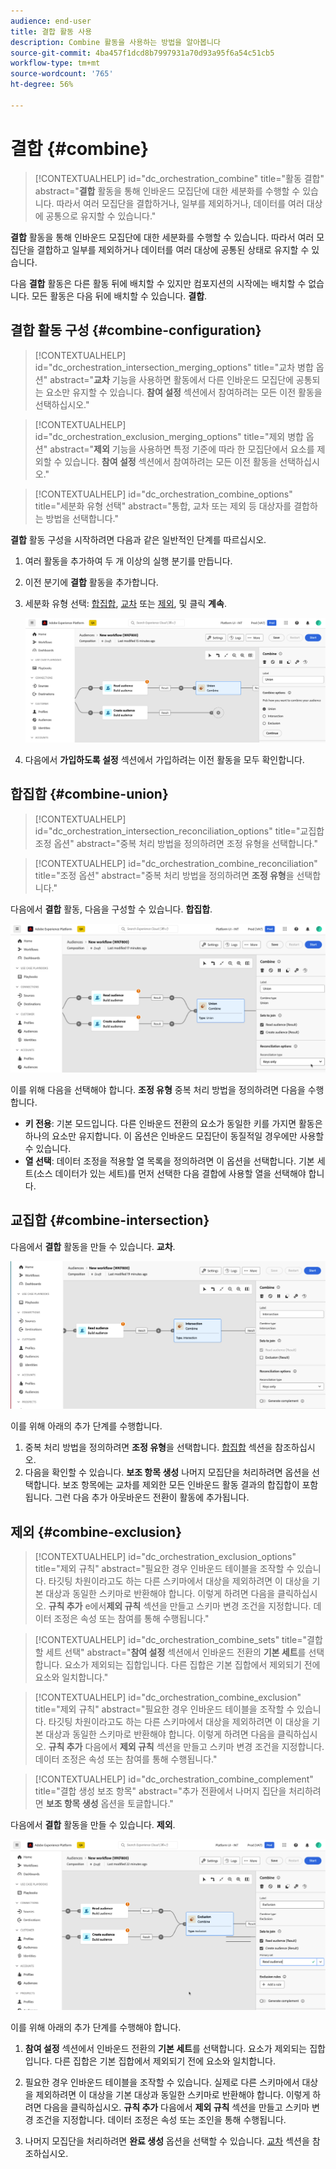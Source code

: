 ```yaml
---
audience: end-user
title: 결합 활동 사용
description: Combine 활동을 사용하는 방법을 알아봅니다
source-git-commit: 4ba457f1dcd8b7997931a70d93a95f6a54c51cb5
workflow-type: tm+mt
source-wordcount: '765'
ht-degree: 56%

---
```



# 결합 {#combine}

>[!CONTEXTUALHELP]
>id="dc_orchestration_combine"
>title="활동 결합"
>abstract="**결합** 활동을 통해 인바운드 모집단에 대한 세분화를 수행할 수 있습니다. 따라서 여러 모집단을 결합하거나, 일부를 제외하거나, 데이터를 여러 대상에 공통으로 유지할 수 있습니다."

**결합** 활동을 통해 인바운드 모집단에 대한 세분화를 수행할 수 있습니다. 따라서 여러 모집단을 결합하고 일부를 제외하거나 데이터를 여러 대상에 공통된 상태로 유지할 수 있습니다.

다음 **결합** 활동은 다른 활동 뒤에 배치할 수 있지만 컴포지션의 시작에는 배치할 수 없습니다. 모든 활동은 다음 뒤에 배치할 수 있습니다. **결합**.

## 결합 활동 구성 {#combine-configuration}

>[!CONTEXTUALHELP]
>id="dc_orchestration_intersection_merging_options"
>title="교차 병합 옵션"
>abstract="**교차** 기능을 사용하면 활동에서 다른 인바운드 모집단에 공통되는 요소만 유지할 수 있습니다. **참여 설정** 섹션에서 참여하려는 모든 이전 활동을 선택하십시오."

>[!CONTEXTUALHELP]
>id="dc_orchestration_exclusion_merging_options"
>title="제외 병합 옵션"
>abstract="**제외** 기능을 사용하면 특정 기준에 따라 한 모집단에서 요소를 제외할 수 있습니다. **참여 설정** 섹션에서 참여하려는 모든 이전 활동을 선택하십시오."

>[!CONTEXTUALHELP]
>id="dc_orchestration_combine_options"
>title="세분화 유형 선택"
>abstract="통합, 교차 또는 제외 등 대상자를 결합하는 방법을 선택합니다."

**결합** 활동 구성을 시작하려면 다음과 같은 일반적인 단계를 따르십시오.

1. 여러 활동을 추가하여 두 개 이상의 실행 분기를 만듭니다.

1. 이전 분기에 **결합** 활동을 추가합니다.

1. 세분화 유형 선택: [합집합](#union), [교차](#intersection) 또는 [제외](#exclusion), 및 클릭 **계속**.

   ![](../assets/combine.png)

1. 다음에서 **가입하도록 설정** 섹션에서 가입하려는 이전 활동을 모두 확인합니다.

## 합집합 {#combine-union}

>[!CONTEXTUALHELP]
>id="dc_orchestration_intersection_reconciliation_options"
>title="교집합 조정 옵션"
>abstract="중복 처리 방법을 정의하려면 조정 유형을 선택합니다."

>[!CONTEXTUALHELP]
>id="dc_orchestration_combine_reconciliation"
>title="조정 옵션"
>abstract="중복 처리 방법을 정의하려면 **조정 유형**&#x200B;을 선택합니다."

다음에서 **결합** 활동, 다음을 구성할 수 있습니다. **합집합**.

![](../assets/combine-union.png)

이를 위해 다음을 선택해야 합니다. **조정 유형** 중복 처리 방법을 정의하려면 다음을 수행합니다.

* **키 전용**: 기본 모드입니다. 다른 인바운드 전환의 요소가 동일한 키를 가지면 활동은 하나의 요소만 유지합니다. 이 옵션은 인바운드 모집단이 동질적일 경우에만 사용할 수 있습니다.
* **열 선택**: 데이터 조정을 적용할 열 목록을 정의하려면 이 옵션을 선택합니다. 기본 세트(소스 데이터가 있는 세트)를 먼저 선택한 다음 결합에 사용할 열을 선택해야 합니다.

## 교집합 {#combine-intersection}

다음에서 **결합** 활동을 만들 수 있습니다. **교차**.

![](../assets/combine-intersection.png)

이를 위해 아래의 추가 단계를 수행합니다.

1. 중복 처리 방법을 정의하려면 **조정 유형**&#x200B;을 선택합니다. [합집합](#union) 섹션을 참조하십시오.
1. 다음을 확인할 수 있습니다. **보조 항목 생성** 나머지 모집단을 처리하려면 옵션을 선택합니다. 보조 항목에는 교차를 제외한 모든 인바운드 활동 결과의 합집합이 포함됩니다. 그런 다음 추가 아웃바운드 전환이 활동에 추가됩니다.

## 제외 {#combine-exclusion}

>[!CONTEXTUALHELP]
>id="dc_orchestration_exclusion_options"
>title="제외 규칙"
>abstract="필요한 경우 인바운드 테이블을 조작할 수 있습니다. 타깃팅 차원이라고도 하는 다른 스키마에서 대상을 제외하려면 이 대상을 기본 대상과 동일한 스키마로 반환해야 합니다. 이렇게 하려면 다음을 클릭하십시오. **규칙 추가** e에서&#x200B;**제외 규칙** 섹션을 만들고 스키마 변경 조건을 지정합니다. 데이터 조정은 속성 또는 참여를 통해 수행됩니다."

>[!CONTEXTUALHELP]
>id="dc_orchestration_combine_sets"
>title="결합할 세트 선택"
>abstract="**참여 설정** 섹션에서 인바운드 전환의 **기본 세트**&#x200B;를 선택합니다. 요소가 제외되는 집합입니다. 다른 집합은 기본 집합에서 제외되기 전에 요소와 일치합니다."

>[!CONTEXTUALHELP]
>id="dc_orchestration_combine_exclusion"
>title="제외 규칙"
>abstract="필요한 경우 인바운드 테이블을 조작할 수 있습니다. 타깃팅 차원이라고도 하는 다른 스키마에서 대상을 제외하려면 이 대상을 기본 대상과 동일한 스키마로 반환해야 합니다. 이렇게 하려면 다음을 클릭하십시오. **규칙 추가** 다음에서 **제외 규칙** 섹션을 만들고 스키마 변경 조건을 지정합니다. 데이터 조정은 속성 또는 참여를 통해 수행됩니다."

>[!CONTEXTUALHELP]
>id="dc_orchestration_combine_complement"
>title="결합 생성 보조 항목"
>abstract="추가 전환에서 나머지 집단을 처리하려면 **보조 항목 생성** 옵션을 토글합니다."

다음에서 **결합** 활동을 만들 수 있습니다. **제외**.

![](../assets/combine-exclusion.png)

이를 위해 아래의 추가 단계를 수행해야 합니다.

1. **참여 설정** 섹션에서 인바운드 전환의 **기본 세트**&#x200B;를 선택합니다. 요소가 제외되는 집합입니다. 다른 집합은 기본 집합에서 제외되기 전에 요소와 일치합니다.

1. 필요한 경우 인바운드 테이블을 조작할 수 있습니다. 실제로 다른 스키마에서 대상을 제외하려면 이 대상을 기본 대상과 동일한 스키마로 반환해야 합니다. 이렇게 하려면 다음을 클릭하십시오. **규칙 추가** 다음에서 **제외 규칙** 섹션을 만들고 스키마 변경 조건을 지정합니다. 데이터 조정은 속성 또는 조인을 통해 수행됩니다. <!-- pas compris-->
1. 나머지 모집단을 처리하려면 **완료 생성** 옵션을 선택할 수 있습니다. [교차](#intersection) 섹션을 참조하십시오.

<!--
## Examples{#combine-examples}

In the following example, we are using a **Combine** activity and we add a **union** to retrieves all the profiles of the two queries: persons between 18 and 27 years old and persons between 34 and 40 years old.

![](../assets/workflow-union-example.png)

The following example shows the **intersection** between two query activities. It is being used here to retrieve profiles who are between 18 to 27 years old and whose email address has been provided.

![](../assets/workflow-intersection-example.png)

The following **exclusion** example shows two queries configured to filter profiles who are between 18 and 27 years old and have an Adobe email domain. The profiles with an Adobe email domain are then excluded from the first set. 

![](../assets/workflow-exclusion-example.png)
-->
